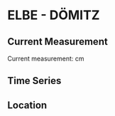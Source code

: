 # ELBE - DÖMITZ

## Current Measurement

Current measurement: <Value topic="rivers/pegel-online/ELBE/DOEMITZ/measurementValue"/> cm

## Time Series

<TimeSeries topic="rivers/pegel-online/ELBE/DOEMITZ/measurementValue" period="week" />

## Location

<WorldMap>
  <Marker lat="53.14033320310089" lon="11.242911991019788" labelTopic="rivers/pegel-online/ELBE/DOEMITZ/measurementValue" />
</WorldMap>
